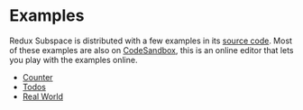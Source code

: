 # Examples

Redux Subspace is distributed with a few examples in its [source code](/examples). Most of these examples are also on [CodeSandbox](https://codesandbox.io/), this is an online editor that lets you play with the examples online.

* [Counter](/examples/counter)
* [Todos](/examples/todos)
* [Real World](/examples/real-world)
